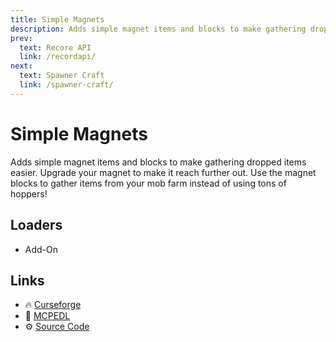 ```yaml
---
title: Simple Magnets
description: Adds simple magnet items and blocks to make gathering dropped items easier. Upgrade your magnet to make it reach further out. Use the magnet blocks to gather items from your mob farm instead of using tons of hoppers!
prev:
  text: Recore API
  link: /recordapi/
next:
  text: Spawner Craft
  link: /spawner-craft/
---
```


# Simple Magnets

Adds simple magnet items and blocks to make gathering dropped items easier. Upgrade your magnet to make it reach further out. Use the magnet blocks to gather items from your mob farm instead of using tons of hoppers!

## Loaders

- Add-On

## Links

- :fire: [Curseforge](https://www.curseforge.com/minecraft-bedrock/addons/magnets)
- :wrench: [MCPEDL](https://mcpedl.com/magnets/)
- :gear: [Source Code](https://github.com/legopitstop/Addons)
